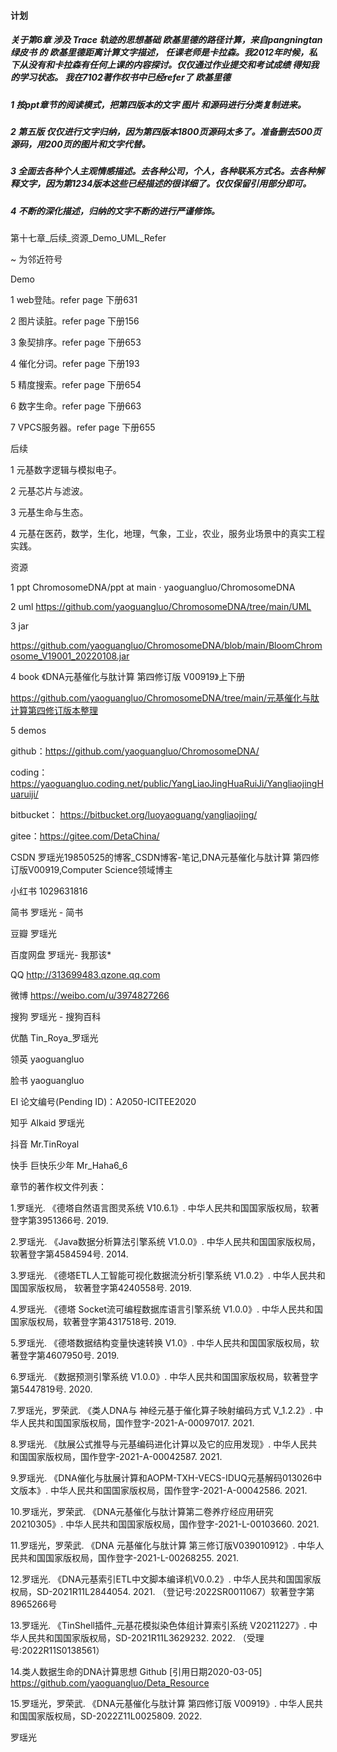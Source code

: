 #### 计划
##### 关于第6章 涉及 Trace 轨迹的思想基础 欧基里德的路径计算，来自pangningtan绿皮书 的 欧基里德距离计算文字描述， 任课老师是卡拉森。我2012年时候，私下从没有和卡拉森有任何上课的内容探讨。仅仅通过作业提交和考试成绩 得知我的学习状态。   我在7102著作权书中已经refer了 欧基里德


##### 1 按ppt章节的阅读模式，把第四版本的文字 图片 和源码进行分类复制进来。
##### 2 第五版 仅仅进行文字归纳，因为第四版本1800页源码太多了。准备删去500页源码，用200页的图片和文字代替。
##### 3 全面去各种个人主观情感描述。去各种公司，个人，各种联系方式名。去各种解释文字，因为第1234版本这些已经描述的很详细了。仅仅保留引用部分即可。
##### 4 不断的深化描述，归纳的文字不断的进行严谨修饰。

第十七章_后续_资源_Demo_UML_Refer

~ 为邻近符号

Demo

1 web登陆。refer page 下册631

2 图片读脏。refer page 下册156

3 象契排序。refer page 下册653

4 催化分词。refer page 下册193

5 精度搜索。refer page 下册654

6 数字生命。refer page 下册663

7 VPCS服务器。refer page 下册655

后续

1 元基数字逻辑与模拟电子。

2 元基芯片与滤波。

3 元基生命与生态。

4 元基在医药，数学，生化，地理，气象，工业，农业，服务业场景中的真实工程实践。

资源

1 ppt ChromosomeDNA/ppt at main · yaoguangluo/ChromosomeDNA

2 uml https://github.com/yaoguangluo/ChromosomeDNA/tree/main/UML

3 jar

https://github.com/yaoguangluo/ChromosomeDNA/blob/main/BloomChromosome_V19001_20220108.jar

4 book 《DNA元基催化与肽计算 第四修订版 V00919》上下册

https://github.com/yaoguangluo/ChromosomeDNA/tree/main/元基催化与肽计算第四修订版本整理

5 demos

github：https://github.com/yaoguangluo/ChromosomeDNA/

coding：https://yaoguangluo.coding.net/public/YangLiaoJingHuaRuiJi/YangliaojingHuaruiji/

bitbucket： https://bitbucket.org/luoyaoguang/yangliaojing/

gitee：https://gitee.com/DetaChina/

CSDN 罗瑶光19850525的博客_CSDN博客-笔记,DNA元基催化与肽计算 第四修订版V00919,Computer Science领域博主

小红书 1029631816

简书 罗瑶光 - 简书

豆瓣 罗瑶光

百度网盘 罗瑶光- 我那该*

QQ http://313699483.qzone.qq.com

微博 https://weibo.com/u/3974827266

搜狗 罗瑶光 - 搜狗百科

优酷 Tin_Roya_罗瑶光

领英 yaoguangluo

脸书 yaoguangluo

EI 论文编号(Pending ID)：A2050-ICITEE2020

知乎 Alkaid 罗瑶光

抖音 Mr.TinRoyal

快手 巨快乐少年 Mr_Haha6_6

章节的著作权文件列表：

1.罗瑶光. 《德塔自然语言图灵系统 V10.6.1》. 中华人民共和国国家版权局，软著登字第3951366号. 2019.

2.罗瑶光. 《Java数据分析算法引擎系统 V1.0.0》. 中华人民共和国国家版权局，软著登字第4584594号. 2014.

3.罗瑶光. 《德塔ETL人工智能可视化数据流分析引擎系统 V1.0.2》. 中华人民共和国国家版权局， 软著登字第4240558号. 2019.

4.罗瑶光. 《德塔 Socket流可编程数据库语言引擎系统 V1.0.0》. 中华人民共和国国家版权局，软著登字第4317518号. 2019.

5.罗瑶光. 《德塔数据结构变量快速转换 V1.0》. 中华人民共和国国家版权局，软著登字第4607950号. 2019.

6.罗瑶光. 《数据预测引擎系统 V1.0.0》. 中华人民共和国国家版权局，软著登字第5447819号. 2020.

7.罗瑶光，罗荣武. 《类人DNA与 神经元基于催化算子映射编码方式 V_1.2.2》. 中华人民共和国国家版权局，国作登字-2021-A-00097017. 2021.

8.罗瑶光. 《肽展公式推导与元基编码进化计算以及它的应用发现》. 中华人民共和国国家版权局，国作登字-2021-A-00042587. 2021.

9.罗瑶光. 《DNA催化与肽展计算和AOPM-TXH-VECS-IDUQ元基解码013026中文版本》. 中华人民共和国国家版权局，国作登字-2021-A-00042586. 2021.

10.罗瑶光，罗荣武. 《DNA元基催化与肽计算第二卷养疗经应用研究20210305》. 中华人民共和国国家版权局，国作登字-2021-L-00103660. 2021.

11.罗瑶光，罗荣武. 《DNA 元基催化与肽计算 第三修订版V039010912》. 中华人民共和国国家版权局，国作登字-2021-L-00268255. 2021.

12.罗瑶光. 《DNA元基索引ETL中文脚本编译机V0.0.2》. 中华人民共和国国家版权局，SD-2021R11L2844054. 2021. （登记号:2022SR0011067）软著登字第8965266号

13.罗瑶光. 《TinShell插件_元基花模拟染色体组计算索引系统 V20211227》. 中华人民共和国国家版权局，SD-2021R11L3629232. 2022. （受理号:2022R11S0138561）

14.类人数据生命的DNA计算思想 Github [引用日期2020-03-05] https://github.com/yaoguangluo/Deta_Resource

15.罗瑶光，罗荣武. 《DNA元基催化与肽计算 第四修订版 V00919》. 中华人民共和国国家版权局，SD-2022Z11L0025809. 2022.



罗瑶光

